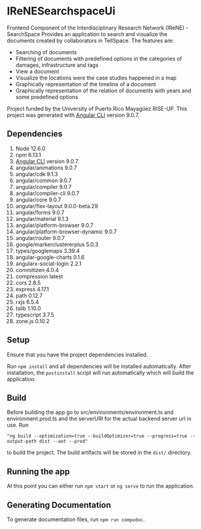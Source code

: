 # IReNESearchspaceUi

Frontend Component of the Interdisciplinary Research Network (IReNE) - SearchSpace Provides an application to search and
visualize the documents created by collaborators in TellSpace. The features are:
* Searching of documents
* Filtering of documents with predefined options in the categories of damages, infrastructure and tags
* View a document
* Visualize the locations were the case studies happened in a map
* Graphically representation of the timeline of a document
* Graphically representation of the relation of documents with years and some predefined options

Project funded by the University of Puerto Rico Mayagüez RISE-UP. This project was generated 
with [Angular CLI](https://github.com/angular/angular-cli) version 9.0.7.

## Dependencies
1. Node 12.6.0
2. npm 6.13.1
3. [Angular CLI](https://github.com/angular/angular-cli) version 9.0.7.
4. angular/animations 9.0.7
5. angular/cdk 9.1.3
6. angular/common 9.0.7
7. angular/compiler 9.0.7
8. angular/compiler-cli 9.0.7
9. angular/core 9.0.7
10. angular/flex-layout 9.0.0-beta.29
11. angular/forms 9.0.7
12. angular/material 9.1.3
13. angular/platform-browser 9.0.7
14. angular/platform-browser-dynamic 9.0.7
15. angular/router 9.0.7
16. google/markerclustererplus 5.0.3
17. types/googlemaps 3.39.4
18. angular-google-charts 0.1.6
19. angularx-social-login 2.2.1
20. commitizen 4.0.4
21. compression latest
22. cors 2.8.5
23. express 4.17.1
24. path 0.12.7
25. rxjs 6.5.4
26. tslib 1.10.0
27. typescript 3.7.5
28. zone.js 0.10.2

## Setup
Ensure that you have the project dependencies installed. 

Run `npm install` and all dependencies will be installed automatically. After installation, the `postinstall` script will
run automatically which will build the application.

## Build

Before building the app go to src/environments/environment.ts and environment.prod.ts and the serverURl for the
actual backend server url in use.
Run
```
"ng build --optimization=true --buildOptimizer=true --progress=true --output-path dist --aot --prod"
```
 to build the project. The build artifacts will be stored in the `dist/` directory.

## Running the app

At this point you can either run `npm start` or `ng serve` to run the application.

## Generating Documentation

To generate documentation files, run `npm run compodoc`.
